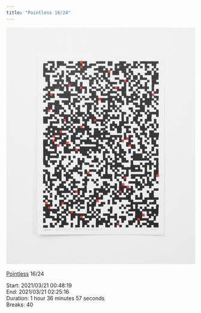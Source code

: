 ```yaml
---
title: "Pointless 16/24"
---
```

![](../assets/202105281543.jpg)

[Pointless](202105271855) 16/24 

Start: 2021/03/21 00:48:19  
End: 2021/03/21 02:25:16  
Duration: 1 hour 36 minutes 57 seconds  
Breaks: 40